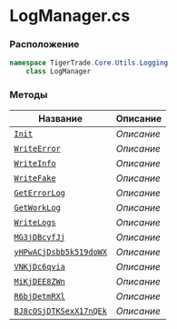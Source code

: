 
# LogManager.cs
### Расположение
```csharp
namespace TigerTrade.Core.Utils.Logging  
    class LogManager
```

### Методы
| Название | Описание |
| --- | --- |
| [`Init`](./Методы/Init.md) | *Описание* |
| [`WriteError`](./Методы/WriteError.md) | *Описание* |
| [`WriteInfo`](./Методы/WriteInfo.md) | *Описание* |
| [`WriteFake`](./Методы/WriteFake.md) | *Описание* |
| [`GetErrorLog`](./Методы/GetErrorLog.md) | *Описание* |
| [`GetWorkLog`](./Методы/GetWorkLog.md) | *Описание* |
| [`WriteLogs`](./Методы/WriteLogs.md) | *Описание* |
| [`MG3jDBcyfJj`](./Методы/MG3jDBcyfJj.md) | *Описание* |
| [`yHPwACjDsbb5k519doWX`](./Методы/yHPwACjDsbb5k519doWX.md) | *Описание* |
| [`VNKjDc6qvia`](./Методы/VNKjDc6qvia.md) | *Описание* |
| [`MiKjDEE8ZWn`](./Методы/MiKjDEE8ZWn.md) | *Описание* |
| [`R6bjDetmRXl`](./Методы/R6bjDetmRXl.md) | *Описание* |
| [`BJ8cOSjDTKSexX17nQEk`](./Методы/BJ8cOSjDTKSexX17nQEk.md) | *Описание* |
